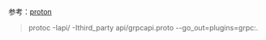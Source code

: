 参考：[proton](https://github.com/abronan/proton)

> protoc -Iapi/ -Ithird_party api/grpcapi.proto --go_out=plugins=grpc:.
